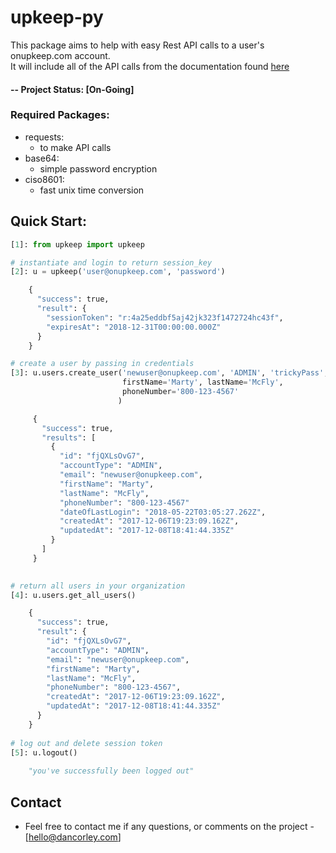 # upkeep-py

This package aims to help with easy Rest API calls to a user's onupkeep.com account.\
It will include all of the API calls from the documentation found [here](https://developers.onupkeep.com/)

#### -- Project Status: [On-Going]

### Required Packages:
* requests:
    * to make API calls
* base64:
    * simple password encryption
* ciso8601:
    * fast unix time conversion

## Quick Start:
```python
[1]: from upkeep import upkeep

# instantiate and login to return session_key
[2]: u = upkeep('user@onupkeep.com', 'password')

    {
      "success": true,
      "result": {
        "sessionToken": "r:4a25eddbf5aj42jk323f1472724hc43f",
        "expiresAt": "2018-12-31T00:00:00.000Z"
      }
    }

# create a user by passing in credentials
[3]: u.users.create_user('newuser@onupkeep.com', 'ADMIN', 'trickyPass',
                         firstName='Marty', lastName='McFly',
                         phoneNumber='800-123-4567'
                        )

     {
       "success": true,
       "results": [
         {
           "id": "fjQXLsOvG7",
           "accountType": "ADMIN",
           "email": "newuser@onupkeep.com",
           "firstName": "Marty",
           "lastName": "McFly",
           "phoneNumber": "800-123-4567"
           "dateOfLastLogin": "2018-05-22T03:05:27.262Z",
           "createdAt": "2017-12-06T19:23:09.162Z",
           "updatedAt": "2017-12-08T18:41:44.335Z"
         }
       ]
     }
        

# return all users in your organization
[4]: u.users.get_all_users()

    {
      "success": true,
      "result": {
        "id": "fjQXLsOvG7",
        "accountType": "ADMIN",
        "email": "newuser@onupkeep.com",
        "firstName": "Marty",
        "lastName": "McFly",
        "phoneNumber": "800-123-4567",
        "createdAt": "2017-12-06T19:23:09.162Z",
        "updatedAt": "2017-12-08T18:41:44.335Z"
      }
    }
    
# log out and delete session token
[5]: u.logout()
    
    "you've successfully been logged out"

```


## Contact
* Feel free to contact me if any questions, or comments on the project - [hello@dancorley.com]

